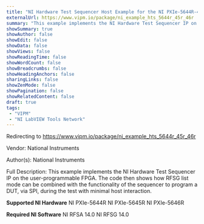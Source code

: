 ```yaml
---
title: "NI Hardware Test Sequencer Host Example for the NI PXIe-5644R-45R-46R"
externalUrl: https://www.vipm.io/package/ni_example_hts_5644r_45r_46r
summary: "This example implements the NI Hardware Test Sequencer IP on the user-programmable FPGA."
showSummary: true
showAuthor: false
showEdit: false
showData: false
showViews: false
showReadingTime: false
showWordCount: false
showBreadcrumbs: false
showHeadingAnchors: false
sharingLinks: false
showZenMode: false
showPagination: false
showRelatedContent: false
draft: true
tags:
 - "VIPM"
 - "NI LabVIEW Tools Network"
---
```


Redirecting to https://www.vipm.io/package/ni_example_hts_5644r_45r_46r

Vendor: National Instruments

Author(s): National Instruments
 
Full Description:
This example implements the NI Hardware Test Sequencer IP on the user-programmable FPGA.  The code then shows how RFSG list mode can be combined with the functionality of the sequencer to program a DUT, via SPI, during the test with minimal host interaction.

**Supported NI Hardware**
NI PXIe-5644R
NI PXIe-5645R
NI PXIe-5646R

**Required NI Software**
NI RFSA 14.0
NI RFSG 14.0